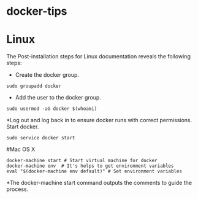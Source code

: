 # docker-tips

# Linux
The Post-installation steps for Linux documentation reveals the following steps:

* Create the docker group.
```
sudo groupadd docker
```
* Add the user to the docker group.
```
sudo usermod -aG docker $(whoami)
```
*Log out and log back in to ensure docker runs with correct permissions.
Start docker.
```
sudo service docker start
```
#Mac OS X
```
docker-machine start # Start virtual machine for docker
docker-machine env  # It's helps to get environment variables
eval "$(docker-machine env default)" # Set environment variables
```
*The docker-machine start command outputs the comments to guide the process.
